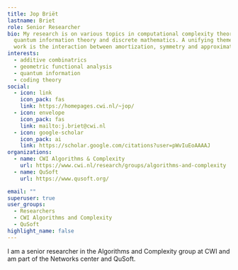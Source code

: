 ```yaml
---
title: Jop Briët
lastname: Briet
role: Senior Researcher
bio: My research is on various topics in computational complexity theory,
  quantum information theory and discrete mathematics. A unifying theme in my
  work is the interaction between amortization, symmetry and approximation.
interests:
  - additive combinatrics
  - geometric functional analysis
  - quantum information
  - coding theory
social:
  - icon: link
    icon_pack: fas
    link: https://homepages.cwi.nl/~jop/
  - icon: envelope
    icon_pack: fas
    link: mailto:j.briet@cwi.nl
  - icon: google-scholar
    icon_pack: ai
    link: https://scholar.google.com/citations?user=pWvIuEoAAAAJ
organizations:
  - name: CWI Algorithms & Complexity
    url: https://www.cwi.nl/research/groups/algorithms-and-complexity
  - name: QuSoft
    url: https://www.qusoft.org/

email: ""
superuser: true
user_groups:
  - Researchers
  - CWI Algorithms and Complexity
  - QuSoft
highlight_name: false
---
```


I am a senior researcher in the Algorithms and Complexity group at CWI and am part of the Networks center and QuSoft.
